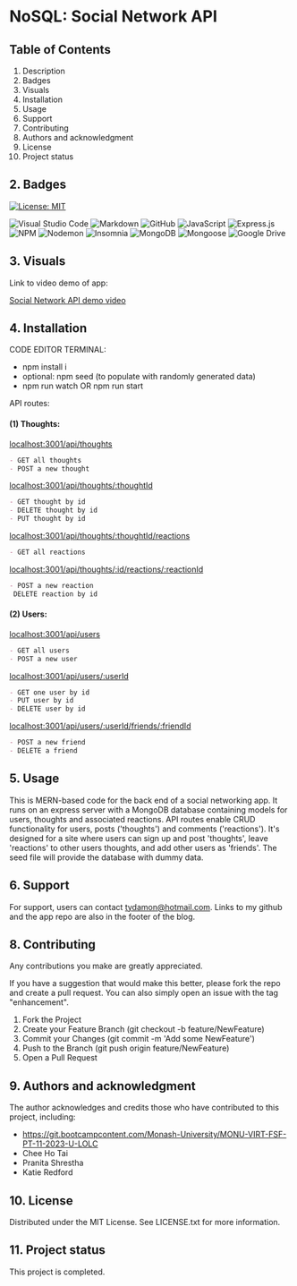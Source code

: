# NoSQL: Social Network API

## Table of Contents

1. Description
2. Badges
3. Visuals
4. Installation
5. Usage
6. Support
7. Contributing 
8. Authors and acknowledgment
9. License
10. Project status

## 2. Badges

[![License: MIT](https://img.shields.io/badge/License-MIT-yellow.svg)](https://opensource.org/licenses/MIT) 

![Visual Studio Code](https://img.shields.io/badge/Visual%20Studio%20Code-0078d7.svg?style=for-the-badge&logo=visual-studio-code&logoColor=white) ![Markdown](https://img.shields.io/badge/markdown-%23000000.svg?style=for-the-badge&logo=markdown&logoColor=white) ![GitHub](https://img.shields.io/badge/github-%23121011.svg?style=for-the-badge&logo=github&logoColor=white) ![JavaScript](https://img.shields.io/badge/javascript-%23323330.svg?style=for-the-badge&logo=javascript&logoColor=%23F7DF1E) ![Express.js](https://img.shields.io/badge/express.js-%23404d59.svg?style=for-the-badge&logo=express&logoColor=%2361DAFB) ![NPM](https://img.shields.io/badge/npm-CB3837.svg?style=for-the-badge&logo=npm&logoColor=white) ![Nodemon](https://img.shields.io/badge/NODEMON-%23323330.svg?style=for-the-badge&logo=nodemon&logoColor=%BBDEAD) ![Insomnia](https://img.shields.io/badge/Insomnia-black?style=for-the-badge&logo=insomnia&logoColor=5849BE) ![MongoDB](https://img.shields.io/badge/MongoDB-%234ea94b.svg?style=for-the-badge&logo=mongodb&logoColor=white) ![Mongoose](https://img.shields.io/badge/Mongoose-880000.svg?style=for-the-badge&logo=Mongoose&logoColor=white) ![Google Drive](https://img.shields.io/badge/Google%20Drive-4285F4.svg?style=for-the-badge&logo=Google-Drive&logoColor=white)

## 3. Visuals

Link to video demo of app:

[Social Network API demo video](https://drive.google.com/file/d/1PtcN2w0fvdzbDq1p1yqlKgHck8jhkgXD/view?usp=drive_link)

## 4. Installation

CODE EDITOR TERMINAL:

- npm install i
- optional: npm seed (to populate with randomly generated data)
- npm run watch OR npm run start

API routes:

#### (1) Thoughts:

<ins>localhost:3001/api/thoughts</ins>
```md
- GET all thoughts
- POST a new thought
```

<ins>localhost:3001/api/thoughts/:thoughtId</ins>
```md
- GET thought by id
- DELETE thought by id
- PUT thought by id
```

<ins>localhost:3001/api/thoughts/:thoughtId/reactions</ins>
```md
- GET all reactions
```

<ins>localhost:3001/api/thoughts/:id/reactions/:reactionId</ins>
```md
- POST a new reaction
 DELETE reaction by id
```

#### (2) Users:

<ins>localhost:3001/api/users</ins>
```md
- GET all users
- POST a new user
```

<ins>localhost:3001/api/users/:userId</ins>
```md
- GET one user by id
- PUT user by id
- DELETE user by id
```

<ins>localhost:3001/api/users/:userId/friends/:friendId</ins>
```md
- POST a new friend
- DELETE a friend
```

## 5. Usage

This is MERN-based code for the back end of a social networking app. It runs on an express server with a MongoDB database containing models for users, thoughts and associated reactions. API routes enable CRUD functionality for users, posts ('thoughts') and comments ('reactions'). It's designed for a site where users can sign up and post 'thoughts', leave 'reactions' to other users thoughts, and add other users as 'friends'. The seed file will provide the database with dummy data.

## 6. Support

For support, users can contact tydamon@hotmail.com. Links to my github and the app repo are also in the footer of the blog.

## 8. Contributing

Any contributions you make are greatly appreciated.

If you have a suggestion that would make this better, please fork the repo and create a pull request. You can also simply open an issue with the tag "enhancement". 
1.	Fork the Project
2.	Create your Feature Branch (git checkout -b feature/NewFeature)
3.	Commit your Changes (git commit -m 'Add some NewFeature')
4.	Push to the Branch (git push origin feature/NewFeature)
5.	Open a Pull Request

## 9. Authors and acknowledgment

The author acknowledges and credits those who have contributed to this project, including:

-	https://git.bootcampcontent.com/Monash-University/MONU-VIRT-FSF-PT-11-2023-U-LOLC
-	Chee Ho Tai
-	Pranita Shrestha
-   Katie Redford

## 10. License

Distributed under the MIT License. See LICENSE.txt for more information.
 
## 11. Project status

This project is completed.
